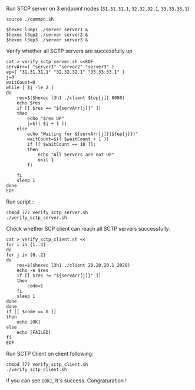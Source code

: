 Run STCP server on 3 endpoint nodes (`31.31.31.1`, `32.32.32.1`, `33.33.33.1`)
```
source ./common.sh

$hexec l3ep1 ./server server1 &
$hexec l3ep2 ./server server2 &
$hexec l3ep3 ./server server3 &
```

Verify whether all SCTP servers are successfully up
```
cat > verify_sctp_server.sh <<EOF
servArr=( "server1" "server2" "server3" )
ep=( "31.31.31.1" "32.32.32.1" "33.33.33.1" )
j=0
waitCount=0
while [ $j -le 2 ]
do
    res=$($hexec l3h1 ./client ${ep[j]} 8080)
    echo $res
    if [[ $res == "${servArr[j]}" ]]
    then
        echo "$res UP"
        j=$(( $j + 1 ))
    else
        echo "Waiting for ${servArr[j]}(${ep[j]})"
        waitCount=$(( $waitCount + 1 ))
        if [[ $waitCount == 10 ]];
        then
            echo "All Servers are not UP"
            exit 1
        fi

    fi
    sleep 1
done
EOF
```
Run script :
```
chmod 777 verify_sctp_server.sh
./verify_sctp_server.sh
```

Check whether SCP client can reach all SCTP servers successfully.

```
cat > verify_sctp_client.sh <<
for i in {1..4}
do
for j in {0..2}
do
    res=$($hexec l3h1 ./client 20.20.20.1 2020)
    echo -e $res
    if [[ $res != "${servArr[j]}" ]]
    then
        code=1
    fi
    sleep 1
done
done
if [[ $code == 0 ]]
then
    echo [OK]
else
    echo [FAILED]
fi
EOF
```

Run SCTP Client on client following:
```
chmod 777 verify_sctp_client.sh
./verify_sctp_client.sh
```

if you can see `[OK]`, It's success. Congraturation !
